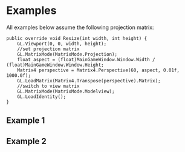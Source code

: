 # Examples
All examples below assume the following projection matrix:

```
public override void Resize(int width, int height) {
    GL.Viewport(0, 0, width, height);
    //set projection matrix
    GL.MatrixMode(MatrixMode.Projection);
    float aspect = (float)MainGameWindow.Window.Width / (float)MainGameWindow.Window.Height;
    Matrix4 perspective = Matrix4.Perspective(60, aspect, 0.01f, 1000.0f);
    GL.LoadMatrix(Matrix4.Transpose(perspective).Matrix);
    //switch to view matrix
    GL.MatrixMode(MatrixMode.Modelview);
    GL.LoadIdentity();
}
```

## Example 1

## Example 2